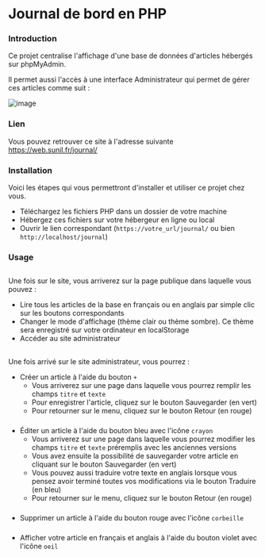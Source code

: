 # Journal de bord en PHP

### Introduction

Ce projet centralise l'affichage d'une base de données d'articles hébergés sur phpMyAdmin.

Il permet aussi l'accès à une interface Administrateur qui permet de gérer ces articles comme suit :

![image](https://user-images.githubusercontent.com/74963340/219958599-8c076201-8ef8-42fa-9ef7-d35821a270b0.png)

### Lien

Vous pouvez retrouver ce site à l'adresse suivante https://web.sunil.fr/journal/

### Installation

Voici les étapes qui vous permettront d'installer et utiliser ce projet chez vous.

- Téléchargez les fichiers PHP dans un dossier de votre machine
- Hébergez ces fichiers sur votre hébergeur en ligne ou local
- Ouvrir le lien correspondant (`https://votre_url/journal/` ou bien `http://localhost/journal`)

### Usage

##

Une fois sur le site, vous arriverez sur la page publique dans laquelle vous pouvez :

- Lire tous les articles de la base en français ou en anglais par simple clic sur les boutons correspondants
- Changer le mode d'affichage (thème clair ou thème sombre). Ce thème sera enregistré sur votre ordinateur en localStorage
- Accéder au site administrateur

##

Une fois arrivé sur le site administrateur, vous pourrez :

- Créer un article à l'aide du bouton `+`
    - Vous arriverez sur une page dans laquelle vous pourrez remplir les champs `titre` et `texte`
    - Pour enregistrer l'article, cliquez sur le bouton Sauvegarder (en vert)
    - Pour retourner sur le menu, cliquez sur le bouton Retour (en rouge)

###

- Éditer un article à l'aide du bouton bleu avec l'icône `crayon`
    - Vous arriverez sur une page dans laquelle vous pourrez modifier les champs `titre` et `texte` préremplis avec les anciennes versions
    - Vous avez ensuite la possibilité de sauvegarder votre article en cliquant sur le bouton Sauvegarder (en vert)
    - Vous pouvez aussi traduire votre texte en anglais lorsque vous pensez avoir terminé toutes vos modifications via le bouton Traduire (en bleu)
    - Pour retourner sur le menu, cliquez sur le bouton Retour (en rouge)

###

- Supprimer un article à l'aide du bouton rouge avec l'icône `corbeille`

###

- Afficher votre article en français et anglais à l'aide du bouton violet avec l'icône `oeil`

###

